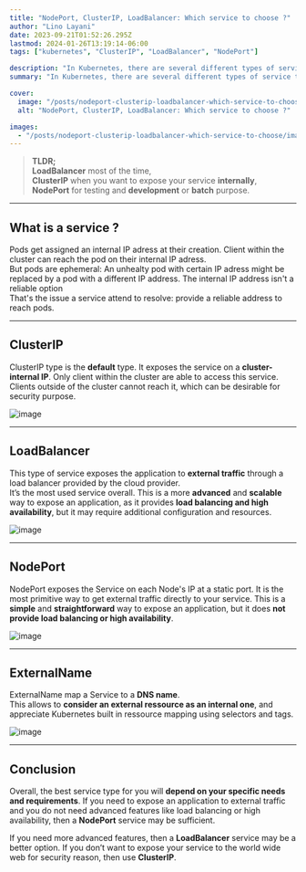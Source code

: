 ```yaml
---
title: "NodePort, ClusterIP, LoadBalancer: Which service to choose ?"
author: "Lino Layani"
date: 2023-09-21T01:52:26.295Z
lastmod: 2024-01-26T13:19:14-06:00
tags: ["kubernetes", "ClusterIP", "LoadBalancer", "NodePort"]

description: "In Kubernetes, there are several different types of service that can be used to expose an application to external traffic."
summary: "In Kubernetes, there are several different types of service that can be used to expose an application to external traffic."

cover:
  image: "/posts/nodeport-clusterip-loadbalancer-which-service-to-choose/images/1.png"
  alt: "NodePort, ClusterIP, LoadBalancer: Which service to choose ?"

images:
  - "/posts/nodeport-clusterip-loadbalancer-which-service-to-choose/images/1.png"
---
```


> **TLDR;**  
> **LoadBalancer** most of the time,  
> **ClusterIP** when you want to expose your service **internally**,  
> **NodePort** for testing and **development** or **batch** purpose.

---

## What is a service ?

Pods get assigned an internal IP adress at their creation. Client within the cluster can reach the pod on their internal IP adress.  
But pods are ephemeral: An unhealty pod with certain IP adress might be replaced by a pod with a different IP address. The internal IP address isn't a reliable option  
That's the issue a service attend to resolve: provide a reliable address to reach pods.

---

## ClusterIP

ClusterIP type is the **default** type. It exposes the service on a **cluster-internal IP**. Only client within the cluster are able to access this service. Clients outside of the cluster cannot reach it, which can be desirable for security purpose.

![image](./images/clusterip.png#center)

---

## LoadBalancer

This type of service exposes the application to **external traffic** through a load balancer provided by the cloud provider.  
It’s the most used service overall. This is a more **advanced** and **scalable** way to expose an application, as it provides **load balancing and high availability**, but it may require additional configuration and resources.

![image](./images/loadbalancer.png#center)

---

## NodePort

NodePort exposes the Service on each Node's IP at a static port. It is the most primitive way to get external traffic directly to your service. This is a **simple** and **straightforward** way to expose an application, but it does **not provide load balancing or high availability**.

![image](./images/nodeport.png#center)

---

## ExternalName

ExternalName map a Service to a **DNS name**.  
This allows to **consider an external ressource as an internal one**, and appreciate Kubernetes built in ressource mapping using selectors and tags.

![image](./images/externalname.png#center)

---

## Conclusion

Overall, the best service type for you will **depend on your specific needs and requirements**. If you need to expose an application to external traffic and you do not need advanced features like load balancing or high availability, then a **NodePort** service may be sufficient.

If you need more advanced features, then a **LoadBalancer** service may be a better option. If you don’t want to expose your service to the world wide web for security reason, then use **ClusterIP**.
